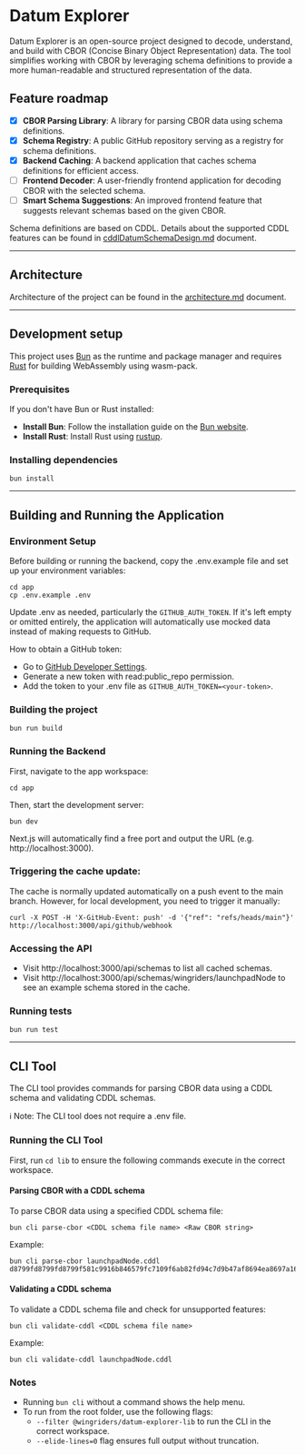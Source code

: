 # Datum Explorer

Datum Explorer is an open-source project designed to decode, understand, and build with CBOR (Concise Binary Object Representation) data. The tool simplifies working with CBOR by leveraging schema definitions to provide a more human-readable and structured representation of the data.

## Feature roadmap

- [x]  **CBOR Parsing Library**: A library for parsing CBOR data using schema definitions.
- [x]  **Schema Registry**: A public GitHub repository serving as a registry for schema definitions.
- [x]  **Backend Caching**: A backend application that caches schema definitions for efficient access.
- [ ]  **Frontend Decoder**: A user-friendly frontend application for decoding CBOR with the selected schema.
- [ ]  **Smart Schema Suggestions**: An improved frontend feature that suggests relevant schemas based on the given CBOR.

Schema definitions are based on CDDL. Details about the supported CDDL features can be found in [cddlDatumSchemaDesign.md](./docs/cddlDatumSchemaDesign.md) document.

---

## Architecture

Architecture of the project can be found in the [architecture.md](./docs/architecture.md) document.

---

## Development setup

This project uses [Bun](https://bun.sh/) as the runtime and package manager and requires [Rust](https://www.rust-lang.org/) for building WebAssembly using wasm-pack.

### Prerequisites

If you don't have Bun or Rust installed:
- **Install Bun**: Follow the installation guide on the [Bun website](https://bun.sh/).
- **Install Rust**: Install Rust using [rustup](https://rustup.rs/).

### Installing dependencies

```shell
bun install
```

---

## Building and Running the Application

### Environment Setup

Before building or running the backend, copy the .env.example file and set up your environment variables:
```shell
cd app
cp .env.example .env
```

Update .env as needed, particularly the `GITHUB_AUTH_TOKEN`. If it's left empty or omitted entirely, the application will automatically use mocked data instead of making requests to GitHub.

How to obtain a GitHub token:
- Go to [GitHub Developer Settings](https://github.com/settings/tokens).
- Generate a new token with read:public_repo permission.
- Add the token to your .env file as `GITHUB_AUTH_TOKEN=<your-token>`.

### Building the project

```shell
bun run build
```

### Running the Backend

First, navigate to the app workspace:
```shell
cd app
```

Then, start the development server:
```shell
bun dev
```

Next.js will automatically find a free port and output the URL (e.g. http://localhost:3000).

### Triggering the cache update:

The cache is normally updated automatically on a push event to the main branch.
However, for local development, you need to trigger it manually:

```shell
curl -X POST -H 'X-GitHub-Event: push' -d '{"ref": "refs/heads/main"}' http://localhost:3000/api/github/webhook
```

### Accessing the API

- Visit http://localhost:3000/api/schemas to list all cached schemas.
- Visit http://localhost:3000/api/schemas/wingriders/launchpadNode to see an example schema stored in the cache.

### Running tests

```shell
bun run test
```

---

## CLI Tool

The CLI tool provides commands for parsing CBOR data using a CDDL schema and validating CDDL schemas.

ℹ️ Note: The CLI tool does not require a .env file.

### Running the CLI Tool

First, run `cd lib` to ensure the following commands execute in the correct workspace.

#### Parsing CBOR with a CDDL schema

To parse CBOR data using a specified CDDL schema file:

```shell
bun cli parse-cbor <CDDL schema file name> <Raw CBOR string>
```

Example:
```shell
bun cli parse-cbor launchpadNode.cddl d8799fd8799fd8799f581c9916b846579fc7109f6ab82fd94c7d9b47af8694ea8697a167b1bb0800ffffd87a801b0000018a5058c6f01a00989680ff
```

#### Validating a CDDL schema

To validate a CDDL schema file and check for unsupported features:

```shell
bun cli validate-cddl <CDDL schema file name>
```

Example:
```shell
bun cli validate-cddl launchpadNode.cddl
```

### Notes

- Running `bun cli` without a command shows the help menu.
- To run from the root folder, use the following flags:
  - `--filter @wingriders/datum-explorer-lib` to run the CLI in the correct workspace.
  - `--elide-lines=0` flag ensures full output without truncation.
